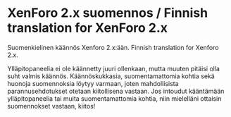 # XenForo 2.x suomennos / Finnish translation for XenForo 2.x
Suomenkielinen käännös Xenforo 2.x:ään. Finnish translation for Xenforo 2.x.

Ylläpitopaneelia ei ole käännetty juuri ollenkaan, mutta muuten pitäisi olla suht valmis käännös. 
Käännöskukkasia, suomentamattomia kohtia sekä huonoja suomennoksia löytyy varmaan, joten mahdollisista parannusehdotukset otetaan kiitollisena vastaan. Jos intoudut kääntämään ylläpitopaneelia tai muita suomentamattomia kohtia, niin mielelläni ottaisin suomennokset vastaan, kiitos!
